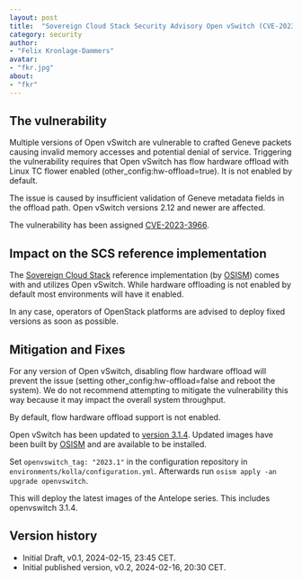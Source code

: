 ```yaml
---
layout: post
title:  "Sovereign Cloud Stack Security Advisory Open vSwitch (CVE-2023-3966)"
category: security
author:
- "Felix Kronlage-Dammers"
avatar:
- "fkr.jpg"
about:
- "fkr"
---
```


## The vulnerability

Multiple versions of Open vSwitch are vulnerable to crafted Geneve
packets causing invalid memory accesses and potential denial of service.
Triggering the vulnerability requires that Open vSwitch has flow hardware
offload with Linux TC flower enabled (other_config:hw-offload=true).
It is not enabled by default.

The issue is caused by insufficient validation of Geneve metadata
fields in the offload path.  Open vSwitch versions 2.12 and newer are
affected.

The vulnerability has been assigned [CVE-2023-3966](https://www.cve.org/CVERecord?id=CVE-2023-3966).

## Impact on the SCS reference implementation

The [Sovereign Cloud Stack](https://scs.community/) reference
implementation (by [OSISM](https://osism.tech/)) comes with and utilizes 
Open vSwitch. While hardware offloading is not enabled by default most
environments will have it enabled.

In any case, operators of OpenStack platforms are advised to deploy fixed versions as soon as possible.

## Mitigation and Fixes

For any version of Open vSwitch, disabling flow hardware offload will
prevent the issue (setting other_config:hw-offload=false and reboot
the system).  We do not recommend attempting to mitigate the vulnerability
this way because it may impact the overall system throughput.

By default, flow hardware offload support is not enabled.

Open vSwitch has been updated to [version 3.1.4](https://www.openvswitch.org/releases/NEWS-3.1.4.txt).
Updated images have been built by [OSISM](https://osism.tech/) and are available to be installed.

Set `openvswitch_tag: "2023.1"` in the configuration repository in `environments/kolla/configuration.yml`.
Afterwards run `osism apply -an upgrade openvswitch`.

This will deploy the latest images of the Antelope series. This includes openvswitch 3.1.4.

## Version history

* Initial Draft, v0.1, 2024-02-15, 23:45 CET.
* Initial published version, v0.2, 2024-02-16, 20:30 CET.
